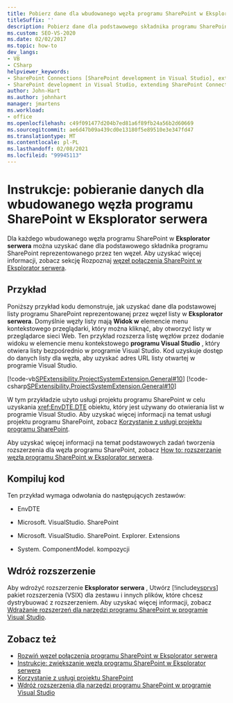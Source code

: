 ```yaml
---
title: Pobierz dane dla wbudowanego węzła programu SharePoint w Eksplorator serwera
titleSuffix: ''
description: Pobierz dane dla podstawowego składnika programu SharePoint wbudowanego węzła programu SharePoint w oknie Eksplorator serwera programu Visual Studio.
ms.custom: SEO-VS-2020
ms.date: 02/02/2017
ms.topic: how-to
dev_langs:
- VB
- CSharp
helpviewer_keywords:
- SharePoint Connections [SharePoint development in Visual Studio], extending a node
- SharePoint development in Visual Studio, extending SharePoint Connections node in Server Explorer
author: John-Hart
ms.author: johnhart
manager: jmartens
ms.workload:
- office
ms.openlocfilehash: c49f091477d204b7ed81a6f89fb24a56b2d60669
ms.sourcegitcommit: ae6d47b09a439cd0e13180f5e89510e3e347fd47
ms.translationtype: MT
ms.contentlocale: pl-PL
ms.lasthandoff: 02/08/2021
ms.locfileid: "99945113"
---
```

# <a name="how-to-get-data-for-a-built-in-sharepoint-node-in-server-explorer"></a>Instrukcje: pobieranie danych dla wbudowanego węzła programu SharePoint w Eksplorator serwera
  Dla każdego wbudowanego węzła programu SharePoint w **Eksplorator serwera** można uzyskać dane dla podstawowego składnika programu SharePoint reprezentowanego przez ten węzeł. Aby uzyskać więcej informacji, zobacz sekcję Rozpoznaj [węzeł połączenia SharePoint w Eksplorator serwera](../sharepoint/extending-the-sharepoint-connections-node-in-server-explorer.md).

## <a name="example"></a>Przykład
 Poniższy przykład kodu demonstruje, jak uzyskać dane dla podstawowej listy programu SharePoint reprezentowanej przez węzeł listy w **Eksplorator serwera**. Domyślnie węzły listy mają **Widok w** elemencie menu kontekstowego przeglądarki, który można kliknąć, aby otworzyć listy w przeglądarce sieci Web. Ten przykład rozszerza listę węzłów przez dodanie widoku w elemencie menu kontekstowego **programu Visual Studio** , który otwiera listy bezpośrednio w programie Visual Studio. Kod uzyskuje dostęp do danych listy dla węzła, aby uzyskać adres URL listy otwartej w programie Visual Studio.

 [!code-vb[SPExtensibility.ProjectSystemExtension.General#10](../sharepoint/codesnippet/VisualBasic/projectsystemexamples/extension/serverexplorerextensionnodeinfo.vb#10)]
 [!code-csharp[SPExtensibility.ProjectSystemExtension.General#10](../sharepoint/codesnippet/CSharp/projectsystemexamples/extension/serverexplorerextensionnodeinfo.cs#10)]

 W tym przykładzie użyto usługi projektu programu SharePoint w celu uzyskania <xref:EnvDTE.DTE> obiektu, który jest używany do otwierania list w programie Visual Studio. Aby uzyskać więcej informacji na temat usługi projektu programu SharePoint, zobacz [Korzystanie z usługi projektu programu SharePoint](../sharepoint/using-the-sharepoint-project-service.md).

 Aby uzyskać więcej informacji na temat podstawowych zadań tworzenia rozszerzenia dla węzła programu SharePoint, zobacz [How to: rozszerzanie węzła programu SharePoint w Eksplorator serwera](../sharepoint/how-to-extend-a-sharepoint-node-in-server-explorer.md).

## <a name="compile-the-code"></a>Kompiluj kod
 Ten przykład wymaga odwołania do następujących zestawów:

- EnvDTE

- Microsoft. VisualStudio. SharePoint

- Microsoft. VisualStudio. SharePoint. Explorer. Extensions

- System. ComponentModel. kompozycji

## <a name="deploy-the-extension"></a>Wdróż rozszerzenie
 Aby wdrożyć rozszerzenie **Eksplorator serwera** , Utwórz [!include[vsprvs](../sharepoint/includes/vsprvs-md.md)] pakiet rozszerzenia (VSIX) dla zestawu i innych plików, które chcesz dystrybuować z rozszerzeniem. Aby uzyskać więcej informacji, zobacz [Wdrażanie rozszerzeń dla narzędzi programu SharePoint w programie Visual Studio](../sharepoint/deploying-extensions-for-the-sharepoint-tools-in-visual-studio.md).

## <a name="see-also"></a>Zobacz też
- [Rozwiń węzeł połączenia programu SharePoint w Eksplorator serwera](../sharepoint/extending-the-sharepoint-connections-node-in-server-explorer.md)
- [Instrukcje: zwiększanie węzła programu SharePoint w Eksplorator serwera](../sharepoint/how-to-extend-a-sharepoint-node-in-server-explorer.md)
- [Korzystanie z usługi projektu SharePoint](../sharepoint/using-the-sharepoint-project-service.md)
- [Wdróż rozszerzenia dla narzędzi programu SharePoint w programie Visual Studio](../sharepoint/deploying-extensions-for-the-sharepoint-tools-in-visual-studio.md)
